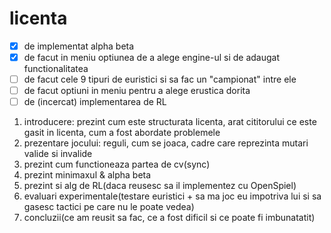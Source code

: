 # licenta
- [x] de implementat alpha beta
- [x] de facut in meniu optiunea de a alege engine-ul si de adaugat functionalitatea
- [ ] de facut cele 9 tipuri de euristici si sa fac un "campionat" intre ele
- [ ] de facut optiuni in meniu pentru a alege erustica dorita
- [ ] de (incercat) implementarea de RL

1. introducere: prezint cum este structurata licenta, arat cititorului ce este gasit in licenta, 
cum a fost abordate problemele
2. prezentare jocului: reguli, cum se joaca, cadre care reprezinta mutari valide si invalide
3. prezint cum functioneaza partea de cv(sync)
4. prezint minimaxul & alpha beta
5. prezint si alg de RL(daca reusesc sa il implementez cu OpenSpiel)
6. evaluari experimentale(testare euristici + sa ma joc eu impotriva lui si sa gasesc 
tactici pe care nu le poate vedea)
7. concluzii(ce am reusit sa fac, ce a fost dificil si ce poate fi imbunatatit)

